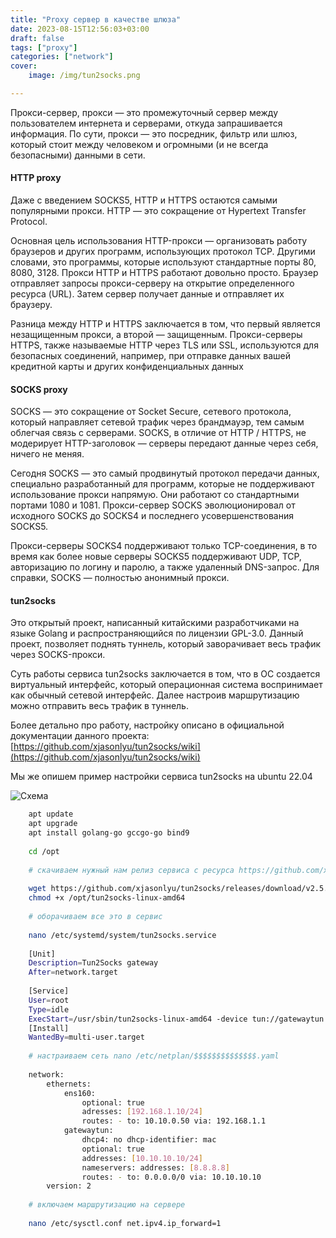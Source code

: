 ```yaml
---
title: "Proxy сервер в качестве шлюза"
date: 2023-08-15T12:56:03+03:00
draft: false
tags: ["proxy"]
categories: ["network"]
cover:
    image: /img/tun2socks.png

---
```


Прокси-сервер, прокси — это промежуточный сервер между пользователем интернета и серверами, откуда запрашивается информация. По сути, прокси — это посредник, фильтр или шлюз, который стоит между человеком и огромными (и не всегда безопасными) данными в сети.

#### HTTP proxy

Даже с введением SOCKS5, HTTP и HTTPS остаются самыми популярными прокси. HTTP — это сокращение от Hypertext Transfer Protocol.

Основная цель использования HTTP-прокси — организовать работу браузеров и других программ, использующих протокол TCP. Другими словами, это программы, которые используют стандартные порты 80, 8080, 3128. Прокси HTTP и HTTPS работают довольно просто. Браузер отправляет запросы прокси-серверу на открытие определенного ресурса (URL). Затем сервер получает данные и отправляет их браузеру.

Разница между HTTP и HTTPS заключается в том, что первый является незащищенным прокси, а второй — защищенным. Прокси-серверы HTTPS, также называемые HTTP через TLS или SSL, используются для безопасных соединений, например, при отправке данных вашей кредитной карты и других конфиденциальных данных

#### SOCKS proxy

SOCKS — это сокращение от Socket Secure, сетевого протокола, который направляет сетевой трафик через брандмауэр, тем самым облегчая связь с серверами. SOCKS, в отличие от HTTP / HTTPS, не модерирует HTTP-заголовок — серверы передают данные через себя, ничего не меняя.

Сегодня SOCKS — это самый продвинутый протокол передачи данных, специально разработанный для программ, которые не поддерживают использование прокси напрямую. Они работают со стандартными портами 1080 и 1081. Прокси-сервер SOCKS эволюционировал от исходного SOCKS до SOCKS4 и последнего усовершенствования SOCKS5.

Прокси-серверы SOCKS4 поддерживают только TCP-соединения, в то время как более новые серверы SOCKS5 поддерживают UDP, TCP, авторизацию по логину и паролю, а также удаленный DNS-запрос. Для справки, SOCKS — полностью анонимный прокси.

#### tun2socks

Это открытый проект, написанный китайскими разработчиками на языке Golang и распространяющийся по лицензии GPL-3.0. Данный проект, позволяет поднять туннель, который заворачивает весь трафик через SOCKS-прокси.

Суть работы сервиса tun2socks заключается в том, что в ОС создается виртуальный интерфейс, который операционная система воспринимает как обычный сетевой интерфейс. Далее настроив маршрутизацию можно отправить весь трафик в туннель.

Более детально про работу, настройку описано в официальной документации данного проекта: [https://github.com/xjasonlyu/tun2socks/wiki](https://github.com/xjasonlyu/tun2socks/wiki)

Мы же опишем пример настройки сервиса tun2socks на ubuntu 22.04

![Схема](/img/tun2socks.png#center)

```bash
    apt update 
    apt upgrade 
    apt install golang-go gccgo-go bind9 
    
    cd /opt 
    
    # скачиваем нужный нам релиз сервиса с ресурса https://github.com/xjasonlyu/tun2socks/releases 
    
    wget https://github.com/xjasonlyu/tun2socks/releases/download/v2.5.0/tun2socks-linux-amd64.zip unzip tun2socks-linux-amd64.zip 
    chmod +x /opt/tun2socks-linux-amd64 
    
    # оборачиваем все это в сервис 
    
    nano /etc/systemd/system/tun2socks.service  
    
    [Unit] 
    Description=Tun2Socks gateway 
    After=network.target  
    
    [Service] 
    User=root 
    Type=idle  
    ExecStart=/usr/sbin/tun2socks-linux-amd64 -device tun://gatewaytun -proxy socks5://10.10.0.50:1080 & sleep 3; ip link set gatewaytun up Restart=on-failure 
    [Install] 
    WantedBy=multi-user.target 
    
    # настраиваем сеть nano /etc/netplan/$$$$$$$$$$$$$$.yaml 
    
    network:  
	    ethernets:  
		    ens160: 
			    optional: true 
			    adresses: [192.168.1.10/24] 
			    routes: - to: 10.10.0.50 via: 192.168.1.1 
		    gatewaytun: 
			    dhcp4: no dhcp-identifier: mac 
			    optional: true 
			    addresses: [10.10.10.10/24] 
			    nameservers: addresses: [8.8.8.8] 
			    routes: - to: 0.0.0.0/0 via: 10.10.10.10 
	    version: 2 
    
    # включаем маршрутизацию на сервере 
    
    nano /etc/sysctl.conf net.ipv4.ip_forward=1
    

```